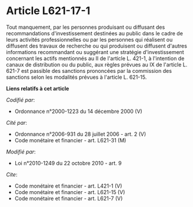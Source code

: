# Article L621-17-1

Tout manquement, par les personnes produisant ou diffusant des recommandations d'investissement destinées au public dans le
cadre de leurs activités professionnelles ou par les personnes qui réalisent ou diffusent des travaux de recherche ou qui
produisent ou diffusent d'autres informations recommandant ou suggérant une stratégie d'investissement concernant les actifs
mentionnés au II de l'article L. 421-1, à l'intention de canaux de distribution ou du public, aux règles prévues au IX de
l'article L. 621-7 est passible des sanctions prononcées par la commission des sanctions selon les modalités prévues à
l'article L. 621-15.

**Liens relatifs à cet article**

_Codifié par_:

  - Ordonnance n°2000-1223 du 14 décembre 2000 (V)

_Cité par_:

  - Ordonnance n°2006-931 du 28 juillet 2006 - art. 2 (V)
  - Code monétaire et financier - art. L621-31 (M)

_Modifié par_:

  - Loi n°2010-1249 du 22 octobre 2010 - art. 9

_Cite_:

  - Code monétaire et financier - art. L421-1 (V)
  - Code monétaire et financier - art. L621-15 (V)
  - Code monétaire et financier - art. L621-7 (V)

